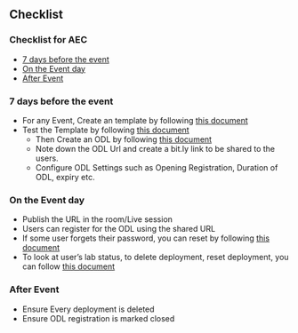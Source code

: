 ## Checklist
### Checklist for AEC
 * [7 days before the event](#7-days-before-the-event)
 * [On the Event day](#on-the-event-day)
 * [After Event](#after-event)
 
### 7 days before the event
- For any Event, Create an template by following [this document](https://github.com/ShivaniThadiyan/Azure-Experience-Center/blob/master/docs/Creating-AEC-templates.md)
- Test the Template by following [this document](https://github.com/ShivaniThadiyan/Azure-Experience-Center/blob/master/docs/Creating-AEC-templates.md#validating-template)
  * Then Create an ODL by following [this document](https://github.com/ShivaniThadiyan/Azure-Experience-Center/blob/master/docs/Creating-and-Managing-ODL%E2%80%99s.md)
  * Note down the ODL Url and create a bit.ly link to be shared to the users.
  * Configure ODL Settings such as Opening Registration, Duration of ODL, expiry etc.
### On the Event day
- Publish the URL in the room/Live session
- Users can register for the ODL using the shared URL
- If some user forgets their password, you can reset by following [this document](https://github.com/ShivaniThadiyan/Azure-Experience-Center/blob/master/docs/ODL-User-Management.md#managing-each-user-lab)
- To look at user’s lab status, to delete deployment, reset deployment, you can follow [this document](https://github.com/ShivaniThadiyan/Azure-Experience-Center/blob/master/docs/ODL-User-Management.md#managing-each-user-lab)

### After Event
- Ensure Every deployment is deleted
- Ensure ODL registration is marked closed
 
